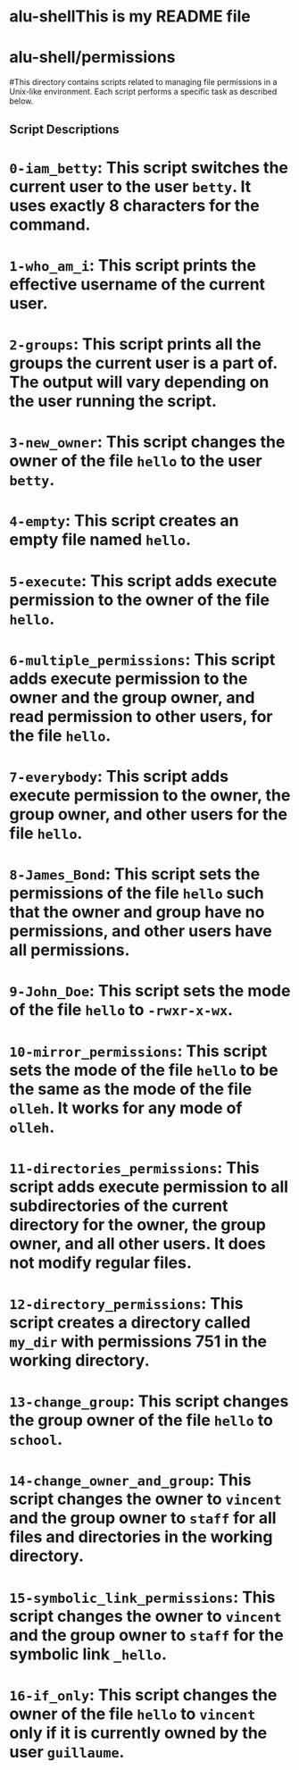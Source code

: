 # alu-shellThis is my README file
# alu-shell/permissions

#This directory contains scripts related to managing file permissions in a Unix-like environment.  Each script performs a specific task as described below.

## Script Descriptions

#   **`0-iam_betty`**: This script switches the current user to the user `betty`. It uses exactly 8 characters for the command.

#   **`1-who_am_i`**: This script prints the effective username of the current user.

#   **`2-groups`**: This script prints all the groups the current user is a part of. The output will vary depending on the user running the script.

#   **`3-new_owner`**: This script changes the owner of the file `hello` to the user `betty`.

#   **`4-empty`**: This script creates an empty file named `hello`.

#   **`5-execute`**: This script adds execute permission to the owner of the file `hello`.

#   **`6-multiple_permissions`**: This script adds execute permission to the owner and the group owner, and read permission to other users, for the file `hello`.

#   **`7-everybody`**: This script adds execute permission to the owner, the group owner, and other users for the file `hello`.

#   **`8-James_Bond`**: This script sets the permissions of the file `hello` such that the owner and group have no permissions, and other users have all permissions.

#   **`9-John_Doe`**: This script sets the mode of the file `hello` to `-rwxr-x-wx`.

#   **`10-mirror_permissions`**: This script sets the mode of the file `hello` to be the same as the mode of the file `olleh`. It works for any mode of `olleh`.

#  **`11-directories_permissions`**: This script adds execute permission to all subdirectories of the current directory for the owner, the group owner, and all other users. It does not modify regular files.

#   **`12-directory_permissions`**: This script creates a directory called `my_dir` with permissions 751 in the working directory.

#   **`13-change_group`**: This script changes the group owner of the file `hello` to `school`.

#   **`14-change_owner_and_group`**: This script changes the owner to `vincent` and the group owner to `staff` for all files and directories in the working directory.

#   **`15-symbolic_link_permissions`**: This script changes the owner to `vincent` and the group owner to `staff` for the symbolic link `_hello`.

#   **`16-if_only`**: This script changes the owner of the file `hello` to `vincent` only if it is currently owned by the user `guillaume`.

